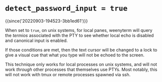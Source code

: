 # `detect_password_input = true`

{{since('20220903-194523-3bb1ed61')}}

When set to `true`, on unix systems, for local panes, weenyterm will query the
*termios* associated with the PTY to see whether local echo is disabled and
canonical input is enabled.

If those conditions are met, then the text cursor will be changed to a lock
to give a visual cue that what you type will not be echoed to the screen.

This technique only works for local processes on unix systems, and will not
work *through* other processes that themselves use PTYs. Most notably, this
will not work with tmux or remote processes spawned via ssh.

